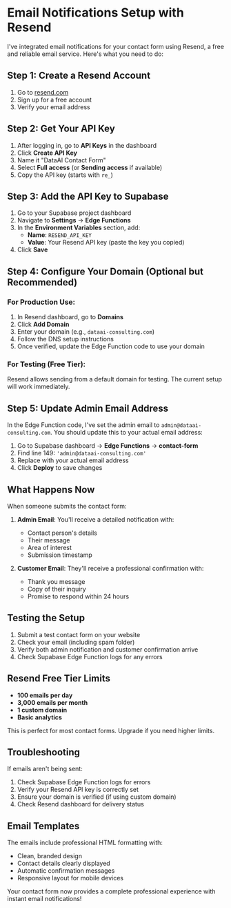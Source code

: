 # Email Notifications Setup with Resend

I've integrated email notifications for your contact form using Resend, a free and reliable email service. Here's what you need to do:

## Step 1: Create a Resend Account

1. Go to [resend.com](https://resend.com)
2. Sign up for a free account
3. Verify your email address

## Step 2: Get Your API Key

1. After logging in, go to **API Keys** in the dashboard
2. Click **Create API Key**
3. Name it "DataAI Contact Form"
4. Select **Full access** (or **Sending access** if available)
5. Copy the API key (starts with `re_`)

## Step 3: Add the API Key to Supabase

1. Go to your Supabase project dashboard
2. Navigate to **Settings** → **Edge Functions**
3. In the **Environment Variables** section, add:
   - **Name**: `RESEND_API_KEY`
   - **Value**: Your Resend API key (paste the key you copied)
4. Click **Save**

## Step 4: Configure Your Domain (Optional but Recommended)

### For Production Use:
1. In Resend dashboard, go to **Domains**
2. Click **Add Domain**
3. Enter your domain (e.g., `dataai-consulting.com`)
4. Follow the DNS setup instructions
5. Once verified, update the Edge Function code to use your domain

### For Testing (Free Tier):
Resend allows sending from a default domain for testing. The current setup will work immediately.

## Step 5: Update Admin Email Address

In the Edge Function code, I've set the admin email to `admin@dataai-consulting.com`. You should update this to your actual email address:

1. Go to Supabase dashboard → **Edge Functions** → **contact-form**
2. Find line 149: `'admin@dataai-consulting.com'`
3. Replace with your actual email address
4. Click **Deploy** to save changes

## What Happens Now

When someone submits the contact form:

1. **Admin Email**: You'll receive a detailed notification with:
   - Contact person's details
   - Their message
   - Area of interest
   - Submission timestamp

2. **Customer Email**: They'll receive a professional confirmation with:
   - Thank you message
   - Copy of their inquiry
   - Promise to respond within 24 hours

## Testing the Setup

1. Submit a test contact form on your website
2. Check your email (including spam folder)
3. Verify both admin notification and customer confirmation arrive
4. Check Supabase Edge Function logs for any errors

## Resend Free Tier Limits

- **100 emails per day**
- **3,000 emails per month**
- **1 custom domain**
- **Basic analytics**

This is perfect for most contact forms. Upgrade if you need higher limits.

## Troubleshooting

If emails aren't being sent:

1. Check Supabase Edge Function logs for errors
2. Verify your Resend API key is correctly set
3. Ensure your domain is verified (if using custom domain)
4. Check Resend dashboard for delivery status

## Email Templates

The emails include professional HTML formatting with:
- Clean, branded design
- Contact details clearly displayed
- Automatic confirmation messages
- Responsive layout for mobile devices

Your contact form now provides a complete professional experience with instant email notifications!